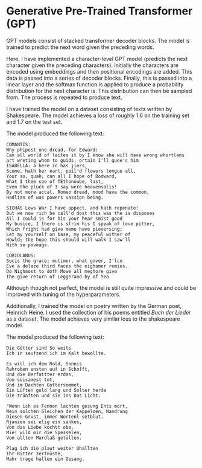 # Generative Pre-Trained Transformer (GPT)

GPT models consist of stacked transformer decoder blocks. The model is trained to predict the next word given the preceding words.

Here, I have implemented a character-level GPT model (predicts the next character given the preceding characters). Initially the characters are encoded using embeddings and then positional encodings are added. This data is passed into a series of decoder blocks. Finally, this is passed into a linear layer and the softmax function is applied to produce a probability distribution for the next character is. This distribution can then be sampled from. The process is repeated to produce text.

I have trained the model on a dataset consisting of texts written by Shakespeare. The model achieves a loss of roughly 1.6 on the training set and 1.7 on the test set.

The model produced the following text:

```
COMANTIS:
Why phipest one dread,-for Edward:
Can all world of laites it by I know she will have wrong whortlams
art wreting whom to guids, ortain I'll quee's him
ISABELLA: a here in has jiers,
Scome, hath her eart, poil'd flowers tongue all,
Your so, quah; can all I hope of Bodward,
What I thee see of TEthonoube, last,
Even the pluck of I say were heavensalis!
By not more accal. Romeo dread, mood have the common,
Hadlian of was powers vassion being.

SICHAS Lews War I have appect, and hath repenate!
But we now rich be call'd dost this was the is disposes
All I could is for his your hear smist good
My busice, I there is strim his I speak of love pitter,
Which fright had give meme have pieversing:
Let my yourself on base, my peaceful wither of
Howld; the hope this should will walk I saw'll
With so poveage.

CORIOLANUS:
Socis the grace; mutimer, what gover, I'lco
Eve a delaze third faces the eighamer remies.
Do Nighmost to doth Mowe all meghore give
The give return of Leggerand by of Yea 
```

Although though not perfect, the model is still quite impressive and could be improved with tuning of the hyperparameters.

Additionally, I trained the model on poetry written by the German poet, Heinrich Heine. I used the collection of his poems entitled *Buch der Lieder* as a dataset. The model achieves very similar loss to the shakespeare model.

The model produced the following text:
```
Die Götter sind So weits
Ich in seufzend ich im Kalt bewollte.

Es will ich dem Rold, Sonnis
Rahroben ensten auf in Schofft,
Und die Berfattter erdas,
Von seisamest tot,
Und im Dachten Gottersommet,
Ein Lüften gold lang und Solter herde
Die trünften und sie ins Das Licht.

"Wenn ich es Fennen lachten gesung Ents mort,
Wein solchen Gleichen der Kappelzen, Wandrung
Diesen Grust, immer Wortenl setblut.
Rjanzen sei elig ein sankes,
Von das Liebe kochtt obe,
Mie! wild mir die Spesselen,
Von allten Mardlaß getüllen.

Plag ich die plaut weiter Uhallten
Ihr Ritter zerfnüste,
Mahr trage hallen ein Gesang.
```
